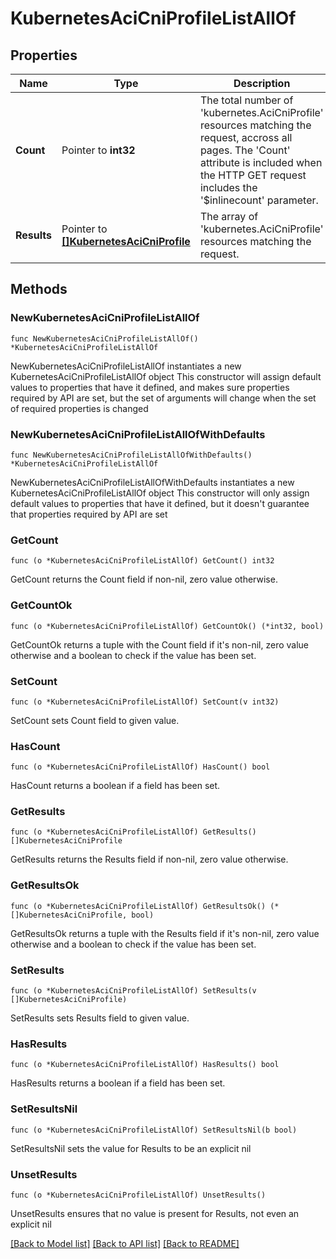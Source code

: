 # KubernetesAciCniProfileListAllOf

## Properties

Name | Type | Description | Notes
------------ | ------------- | ------------- | -------------
**Count** | Pointer to **int32** | The total number of &#39;kubernetes.AciCniProfile&#39; resources matching the request, accross all pages. The &#39;Count&#39; attribute is included when the HTTP GET request includes the &#39;$inlinecount&#39; parameter. | [optional] 
**Results** | Pointer to [**[]KubernetesAciCniProfile**](kubernetes.AciCniProfile.md) | The array of &#39;kubernetes.AciCniProfile&#39; resources matching the request. | [optional] 

## Methods

### NewKubernetesAciCniProfileListAllOf

`func NewKubernetesAciCniProfileListAllOf() *KubernetesAciCniProfileListAllOf`

NewKubernetesAciCniProfileListAllOf instantiates a new KubernetesAciCniProfileListAllOf object
This constructor will assign default values to properties that have it defined,
and makes sure properties required by API are set, but the set of arguments
will change when the set of required properties is changed

### NewKubernetesAciCniProfileListAllOfWithDefaults

`func NewKubernetesAciCniProfileListAllOfWithDefaults() *KubernetesAciCniProfileListAllOf`

NewKubernetesAciCniProfileListAllOfWithDefaults instantiates a new KubernetesAciCniProfileListAllOf object
This constructor will only assign default values to properties that have it defined,
but it doesn't guarantee that properties required by API are set

### GetCount

`func (o *KubernetesAciCniProfileListAllOf) GetCount() int32`

GetCount returns the Count field if non-nil, zero value otherwise.

### GetCountOk

`func (o *KubernetesAciCniProfileListAllOf) GetCountOk() (*int32, bool)`

GetCountOk returns a tuple with the Count field if it's non-nil, zero value otherwise
and a boolean to check if the value has been set.

### SetCount

`func (o *KubernetesAciCniProfileListAllOf) SetCount(v int32)`

SetCount sets Count field to given value.

### HasCount

`func (o *KubernetesAciCniProfileListAllOf) HasCount() bool`

HasCount returns a boolean if a field has been set.

### GetResults

`func (o *KubernetesAciCniProfileListAllOf) GetResults() []KubernetesAciCniProfile`

GetResults returns the Results field if non-nil, zero value otherwise.

### GetResultsOk

`func (o *KubernetesAciCniProfileListAllOf) GetResultsOk() (*[]KubernetesAciCniProfile, bool)`

GetResultsOk returns a tuple with the Results field if it's non-nil, zero value otherwise
and a boolean to check if the value has been set.

### SetResults

`func (o *KubernetesAciCniProfileListAllOf) SetResults(v []KubernetesAciCniProfile)`

SetResults sets Results field to given value.

### HasResults

`func (o *KubernetesAciCniProfileListAllOf) HasResults() bool`

HasResults returns a boolean if a field has been set.

### SetResultsNil

`func (o *KubernetesAciCniProfileListAllOf) SetResultsNil(b bool)`

 SetResultsNil sets the value for Results to be an explicit nil

### UnsetResults
`func (o *KubernetesAciCniProfileListAllOf) UnsetResults()`

UnsetResults ensures that no value is present for Results, not even an explicit nil

[[Back to Model list]](../README.md#documentation-for-models) [[Back to API list]](../README.md#documentation-for-api-endpoints) [[Back to README]](../README.md)


